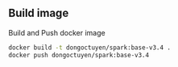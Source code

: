 ## Build image

Build and Push docker image

```bash
docker build -t dongoctuyen/spark:base-v3.4 .
docker push dongoctuyen/spark:base-v3.4
```